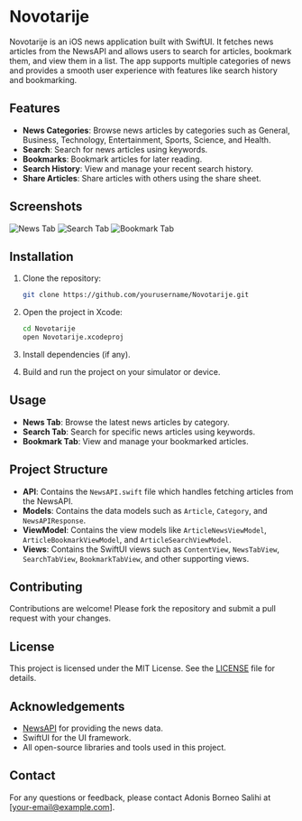 # Novotarije

Novotarije is an iOS news application built with SwiftUI. It fetches news articles from the NewsAPI and allows users to search for articles, bookmark them, and view them in a list. The app supports multiple categories of news and provides a smooth user experience with features like search history and bookmarking.

## Features

- **News Categories**: Browse news articles by categories such as General, Business, Technology, Entertainment, Sports, Science, and Health.
- **Search**: Search for news articles using keywords.
- **Bookmarks**: Bookmark articles for later reading.
- **Search History**: View and manage your recent search history.
- **Share Articles**: Share articles with others using the share sheet.

## Screenshots

![News Tab](screenshots/news_tab.png)
![Search Tab](screenshots/search_tab.png)
![Bookmark Tab](screenshots/bookmark_tab.png)

## Installation

1. Clone the repository:
    ```sh
    git clone https://github.com/yourusername/Novotarije.git
    ```

2. Open the project in Xcode:
    ```sh
    cd Novotarije
    open Novotarije.xcodeproj
    ```

3. Install dependencies (if any).

4. Build and run the project on your simulator or device.

## Usage

- **News Tab**: Browse the latest news articles by category.
- **Search Tab**: Search for specific news articles using keywords.
- **Bookmark Tab**: View and manage your bookmarked articles.

## Project Structure

- **API**: Contains the `NewsAPI.swift` file which handles fetching articles from the NewsAPI.
- **Models**: Contains the data models such as `Article`, `Category`, and `NewsAPIResponse`.
- **ViewModel**: Contains the view models like `ArticleNewsViewModel`, `ArticleBookmarkViewModel`, and `ArticleSearchViewModel`.
- **Views**: Contains the SwiftUI views such as `ContentView`, `NewsTabView`, `SearchTabView`, `BookmarkTabView`, and other supporting views.

## Contributing

Contributions are welcome! Please fork the repository and submit a pull request with your changes.

## License

This project is licensed under the MIT License. See the [LICENSE](LICENSE) file for details.

## Acknowledgements

- [NewsAPI](https://newsapi.org/) for providing the news data.
- SwiftUI for the UI framework.
- All open-source libraries and tools used in this project.

## Contact

For any questions or feedback, please contact Adonis Borneo Salihi at [your-email@example.com].
